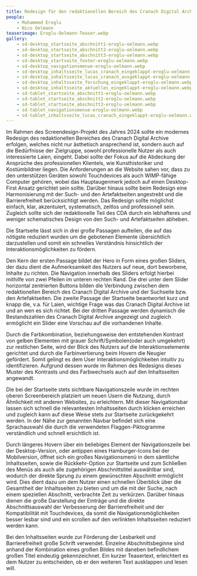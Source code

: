 ```yaml
---
title: Redesign für den redaktionellen Bereich des Cranach Digital Archive
people:
    - Muhammed Eroglu
    - Nico Oelmann
teaserimage: Eroglu-Oelmann-Teaser.webp
gallery:
    - sd-desktop_startseite_abschnitt1-eroglu-oelmann.webp
    - sd-desktop_startseite_abschnitt2-eroglu-oelmann.webp
    - sd-desktop_startseite_abschnitt3-eroglu-oelmann.webp
    - sd-desktop_startseite_footer-eroglu-oelmann.webp
    - sd-desktop_navigationsmenue-eroglu-oelmann.webp
    - sd-desktop_inhaltsseite_lucas_cranach_eingeklappt-eroglu-oelmann.webp
    - sd-desktop_inhaltsseite_lucas_cranach_ausgeklappt-eroglu-oelmann.webp
    - sd-desktop_inhaltsseite_forschung_eingeklappt-eroglu-oelmann.webp
    - sd-desktop_inhaltsseite_aktuelles_eingeklappt-eroglu-oelmann.webp
    - sd-tablet_startseite_abschnitt1-eroglu-oelmann.webp
    - sd-tablet_startseite_abschnitt2-eroglu-oelmann.webp
    - sd-tablet_startseite_abschnitt3-eroglu-oelmann.webp
    - sd-tablet_navigationsmenue-eroglu-oelmann.webp
    - sd-tablet_inhaltsseite_lucas_cranach_eingeklappt-eroglu-oelmann.webp
---
```


Im Rahmen des Screendesign-Projekt des Jahres 2024 sollte ein modernes Redesign des redaktionellen Bereiches des Cranach Digital Archive erfolgen, welches nicht nur ästhetisch ansprechend ist, sondern auch auf die Bedürfnisse der Zielgruppe, sowohl professionelle Nutzer als auch interessierte Laien, eingeht. Dabei sollte der Fokus auf die Abdeckung der Ansprüche des professionellen Klientels, wie Kunsthistoriker und Kostümbildner liegen.
Die Anforderungen an die Website sahen vor, dass  zu den unterstützen Geräten sowohl Touchdevices als auch WIMP-fähige Computer gehören, wobei das Hauptaugenmerk jedoch auf einen Desktop-First Ansatz gerichtet sein sollte. Darüber hinaus sollte beim Redesign eine Harmonisierung mit der Such- und den Artefaktseiten angestrebt und die Barrierefreiheit berücksichtigt werden. Das Redesign sollte möglichst einfach, klar, akzentuiert, systematisch, zeitlos und professionell sein. Zugleich sollte sich der redaktionelle Teil des CDA durch ein lebhafteres und weniger schematisches Design von den Such- und Artefaktseiten abheben.

Die Startseite lässt sich in drei große Passagen aufteilen, die auf das nötigste reduziert wurden um die gebotenen Elemente übersichtlich darzustellen und somit ein schnelles Verständnis hinsichtlich der Interaktionsmöglichkeiten zu fördern. 

Den Kern der ersten Passage bildet der Hero in Form eines großen Sliders, der dazu dient die Aufmerksamkeit des Nutzers auf neue, dort beworbene, Inhalte zu richten. Die Navigation innerhalb des Sliders erfolgt hierbei mithilfe von zwei Pfeilen im unteren rechten Rand.
Die drei unter dem Slider horizontal zentrierten Buttons bilden die Verbindung zwischen dem redaktionellen Bereich des Cranach Digital Archive und der Suchseite bzw. den Artefaktseiten.
Die zweite Passage der Startseite beantwortet kurz und knapp die, v.a. für Laien, wichtige Frage  was das Cranach Digital Archive ist und an wen es sich richtet.
Bei der dritten Passage werden dynamisch die Bestandszahlen des Cranach Digital Archive angezeigt und zugleich ermöglicht ein Slider eine Vorschau auf die vorhandenen Inhalte.

Durch die Farbkombination, beziehungsweise den entstehenden Kontrast von gelben Elementen mit grauer Schrift/Symbolen(oder auch umgekehrt) zur restlichen Seite, wird der Blick des Nutzers auf die Interaktionselemente gerichtet und durch die Farbinvertierung beim Hovern die Neugier gefördert.
Somit gelingt es dem User Interaktionsmöglichkeiten intuitiv zu identifizieren.
Aufgrund dessen wurde im Rahmen des Redesigns dieses Muster des Kontrasts und des Farbwechsels auch auf den Inhaltsseiten angewandt.

Die bei der Startseite stets sichtbare Navigationszeile wurde im rechten oberen Screenbereich platziert um neuen Usern die Nutzung, durch Ähnlichkeit mit anderen Websites, zu erleichtern. Mit dieser Navigationsbar lassen sich schnell die relevantesten Inhaltsseiten durch klicken erreichen und zugleich kann auf diese Weise stets zur Startseite zurückgekehrt werden.
In der Nähe zur genannten Navbar befindet sich eine Sprachauswahl die durch die verwendeten Flaggen-Piktogramme verständlich und schnell ersichtlich ist.

Durch längeres Hovern über ein beliebiges Element der Navigationszeile bei der Desktop-Version, oder antippen eines Hamburger-Icons bei der Mobilversion, öffnet sich ein großes Navigationsmenü in dem sämtliche Inhaltsseiten, sowie die Rückkehr-Option zur Startseite und zum Schließen des Menüs als auch alle zugehörigen Abschnittstitel auswählbar sind, wodurch der direkte Sprung zu einem gewünschten Abschnitt ermöglicht wird. Dies dient dazu um dem Nutzer einen schnellen Überblick über die Gesamtheit der Inhaltsseiten zu bieten und um die mit der Suche, nach einem speziellen Abschnitt, verbrachte Zeit zu verkürzen. Darüber hinaus dienen die große Darstellung der Einträge und die direkte Abschnittsauswahl der Verbesserung der Barrierefreiheit und der Kompatibilität mit Touchdevices, da somit die Navigationsmöglichkeiten besser lesbar sind und ein scrollen auf den verlinkten Inhaltsseiten reduziert werden kann.

Bei den Inhaltsseiten wurde zur Förderung der Lesbarkeit und Barrierefreiheit große Schrift verwendet. Einzelne Abschnittsbeginne sind anhand der Kombination eines großen Bildes mit daneben befindlichem großen Titel eindeutig gekennzeichnet. Ein kurzer Teasertext, erleichtert es dem Nutzer zu entscheiden, ob er den weiteren Text ausklappen und lesen will.
